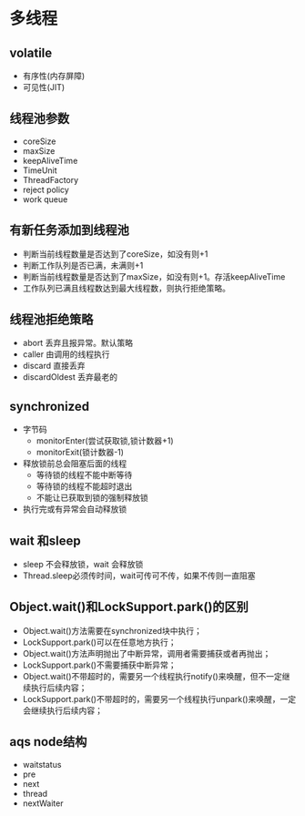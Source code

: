 # 多线程

## volatile&#x20;

* 有序性(内存屏障)
* 可见性(JIT)

## 线程池参数

* coreSize
* maxSize
* keepAliveTime
* TimeUnit
* ThreadFactory
* reject policy
* work queue

## 有新任务添加到线程池

* 判断当前线程数量是否达到了coreSize，如没有则+1
* 判断工作队列是否已满，未满则+1
* 判断当前线程数量是否达到了maxSize，如没有则+1。存活keepAliveTime
* 工作队列已满且线程数达到最大线程数，则执行拒绝策略。

## 线程池拒绝策略&#x20;

* abort 丢弃且报异常。默认策略
* caller 由调用的线程执行
* discard 直接丢弃
* discardOldest 丢弃最老的

## synchronized&#x20;

* 字节码
  * monitorEnter(尝试获取锁,锁计数器+1)
  * monitorExit(锁计数器-1)
* 释放锁前总会阻塞后面的线程
  * 等待锁的线程不能中断等待
  * 等待锁的线程不能超时退出
  * 不能让已获取到锁的强制释放锁
* 执行完或有异常会自动释放锁

## wait 和sleep&#x20;

* sleep 不会释放锁，wait 会释放锁
* Thread.sleep必须传时间，wait可传可不传，如果不传则一直阻塞

## Object.wait()和LockSupport.park()的区别&#x20;

* Object.wait()方法需要在synchronized块中执行；
* LockSupport.park()可以在任意地方执行；
* Object.wait()方法声明抛出了中断异常，调用者需要捕获或者再抛出；
* LockSupport.park()不需要捕获中断异常；
* Object.wait()不带超时的，需要另一个线程执行notify()来唤醒，但不一定继续执行后续内容；
* LockSupport.park()不带超时的，需要另一个线程执行unpark()来唤醒，一定会继续执行后续内容；

## aqs node结构&#x20;

* waitstatus
* pre
* next
* thread
* nextWaiter

